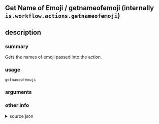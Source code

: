 
## Get Name of Emoji / getnameofemoji (internally `is.workflow.actions.getnameofemoji`)



## description
### summary
Gets the names of emoji passed into the action.


### usage
`getnameofemoji `

### arguments


### other info

<details><summary>source json</summary>
```json
{
	"ActionClass": "WFGetEmojiNameAction",
	"Category": "Text",
	"CreationDate": "2015-03-07T08:00:00.000Z",
	"Description": {
		"DescriptionSummary": "Gets the names of emoji passed into the action."
	},
	"IconName": "Smiley.png",
	"Input": {
		"Required": true,
		"Types": [
			"NSString"
		]
	},
	"InputPassthrough": false,
	"Name": "Get Name of Emoji",
	"Output": {
		"Multiple": true,
		"OutputName": "Name of Emoji",
		"Types": [
			"NSString"
		]
	},
	"ShortName": "Get Emoji Name",
	"SuggestedNever": true
}
```
</details>
